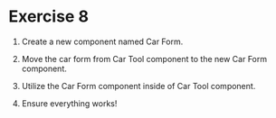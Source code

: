 # Exercise 8

1. Create a new component named Car Form.

2. Move the car form from Car Tool component to the new Car Form component.

3. Utilize the Car Form component inside of Car Tool component.

4. Ensure everything works!